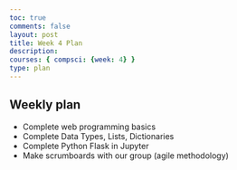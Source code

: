 ```yaml
---
toc: true
comments: false
layout: post
title: Week 4 Plan
description: 
courses: { compsci: {week: 4} }
type: plan
---
```

## Weekly plan

- Complete web programming basics
- Complete Data Types, Lists, Dictionaries
- Complete Python Flask in Jupyter
- Make scrumboards with our group (agile methodology)

